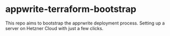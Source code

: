 # appwrite-terraform-bootstrap
This repo aims to bootstrap the apprwrite deployment process. Setting up a server on Hetzner Cloud with just a few clicks.
